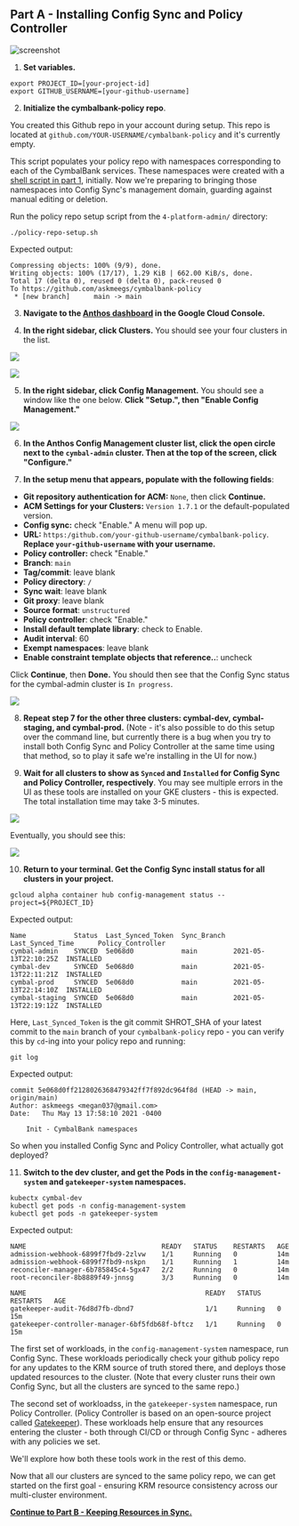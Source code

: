 


## Part A - Installing Config Sync and Policy Controller 

![screenshot](screenshots/sync-overview.jpg)

1. **Set variables.** 

```
export PROJECT_ID=[your-project-id]
export GITHUB_USERNAME=[your-github-username]
```

2. **Initialize the cymbalbank-policy repo**.

You created this Github repo in your account during setup. This repo is located at `github.com/YOUR-USERNAME/cymbalbank-policy` and it's currently empty. 

This script populates your policy repo with namespaces corresponding to each of the CymbalBank services. These namespaces were created with a [shell script in part 1](/1-setup/cluster-setup.sh), initially. Now we're preparing to bringing those namespaces into Config Sync's management domain, guarding against manual editing or deletion.   

Run the policy repo setup script from the `4-platform-admin/` directory: 

```
./policy-repo-setup.sh
```

Expected output: 

```
Compressing objects: 100% (9/9), done.
Writing objects: 100% (17/17), 1.29 KiB | 662.00 KiB/s, done.
Total 17 (delta 0), reused 0 (delta 0), pack-reused 0
To https://github.com/askmeegs/cymbalbank-policy
 * [new branch]      main -> main
```

3. **Navigate to the [Anthos dashboard](https://console.cloud.google.com/anthos) in the Google Cloud Console.** 

4. **In the right sidebar, click Clusters.** You should see your four clusters in the list. 

![](screenshots/anthos-clusters.png)

![](screenshots/anthos)

5. **In the right sidebar, click Config Management.** You should see a window like the one below. **Click "Setup.", then "Enable Config Management."** 

![](screenshots/setup-acm.png)

6. **In the Anthos Config Management cluster list, click the open circle next to the `cymbal-admin` cluster. Then at the top of the screen, click "Configure."** 

7. **In the setup menu that appears, populate with the following fields**: 

- **Git repository authentication for ACM:** `None`, then click **Continue.** 
- **ACM Settings for your Clusters:** `Version 1.7.1` or the default-populated version. 
- **Config sync:** check "Enable." A menu will pop up. 
- **URL:** `https:/github.com/your-github-username/cymbalbank-policy`. **Replace `your-github-username` with your username.**
- **Policy controller:** check "Enable." 
- **Branch**: `main`
- **Tag/commit**: leave blank
- **Policy directory**: `/`
- **Sync wait**: leave blank
- **Git proxy**: leave blank 
- **Source format**: `unstructured`
- **Policy controller**: check "Enable."
- **Install default template library**: check to Enable.
- **Audit interval**: 60
- **Exempt namespaces**: leave blank 
- **Enable constraint template objects that reference..**: uncheck

Click **Continue**, then **Done.** You should then see that the Config Sync status for the cymbal-admin cluster is `In progress`. 

![](screenshots/install-progress.png)

8. **Repeat step 7 for the other three clusters: cymbal-dev, cymbal-staging, and cymbal-prod.** (Note - it's also possible to do this setup over the command line, but currently there is a bug when you try to install both Config Sync and Policy Controller at the same time using that method, so to play it safe we're installing in the UI for now.)

9. **Wait for all clusters to show as `Synced` and `Installed` for Config Sync and Policy Controller, respectively**. You may see multiple errors in the UI as these tools are installed on your GKE clusters - this is expected. The total installation time may take 3-5 minutes. 

![](screenshots/install-errors.png)

Eventually, you should see this: 

![](screenshots/install-success.png)

10. **Return to your terminal. Get the Config Sync install status for all clusters in your project.**

```
gcloud alpha container hub config-management status --project=${PROJECT_ID}
```

Expected output: 

```
Name            Status  Last_Synced_Token  Sync_Branch  Last_Synced_Time      Policy_Controller
cymbal-admin    SYNCED  5e068d0            main         2021-05-13T22:10:25Z  INSTALLED
cymbal-dev      SYNCED  5e068d0            main         2021-05-13T22:11:21Z  INSTALLED
cymbal-prod     SYNCED  5e068d0            main         2021-05-13T22:14:10Z  INSTALLED
cymbal-staging  SYNCED  5e068d0            main         2021-05-13T22:19:12Z  INSTALLED
```

Here, `Last_Synced_Token` is the git commit SHROT_SHA of your latest commit to the `main` branch of your `cymbalbank-policy` repo - you can verify this by `cd`-ing into your policy repo and running: 

```
git log 
```

Expected output: 

```
commit 5e068d0ff2128026368479342ff7f892dc964f8d (HEAD -> main, origin/main)
Author: askmeegs <megan037@gmail.com>
Date:   Thu May 13 17:58:10 2021 -0400

    Init - CymbalBank namespaces
```

So when you installed Config Sync and Policy Controller, what actually got deployed? 

11. **Switch to the dev cluster, and get the Pods in the `config-management-system` and `gatekeeper-system` namespaces.**

```
kubectx cymbal-dev
kubectl get pods -n config-management-system
kubectl get pods -n gatekeeper-system
```

Expected output: 

```
NAME                                  READY   STATUS    RESTARTS   AGE
admission-webhook-6899f7fbd9-2zlvw    1/1     Running   0          14m
admission-webhook-6899f7fbd9-nskpn    1/1     Running   1          14m
reconciler-manager-6b785845c4-5gx47   2/2     Running   0          14m
root-reconciler-8b8889f49-jnnsg       3/3     Running   0          14m

NAME                                             READY   STATUS    RESTARTS   AGE
gatekeeper-audit-76d8d7fb-dbnd7                  1/1     Running   0          15m
gatekeeper-controller-manager-6bf5fdb68f-bftcz   1/1     Running   0          15m
```


The first set of workloads, in the `config-management-system` namespace, run Config Sync. These workloads periodically check your github policy repo for any updates to the KRM source of truth stored there, and deploys those updated resources to the cluster. (Note that every cluster runs their own Config Sync, but all the clusters are synced to the same repo.)

The second set of workloadss, in the `gatekeeper-system` namespace, run Policy Controller. (Policy Controller is based on an open-source project called [Gatekeeper](https://github.com/open-policy-agent/gatekeeper)). These workloads help ensure that any resources entering the cluster - both through CI/CD or through Config Sync - adheres with any policies we set. 

We'll explore how both these tools work in the rest of this demo. 

Now that all our clusters are synced to the same policy repo, we can get started on the first goal - ensuring KRM resource consistency across our multi-cluster environment. 

**[Continue to Part B - Keeping Resources in Sync.](partB-configsync.md)**